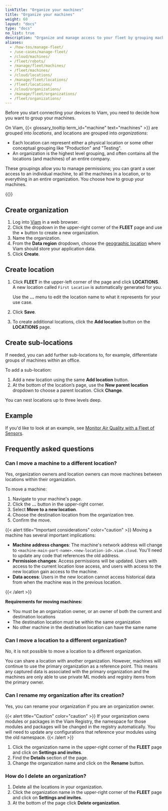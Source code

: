 ```yaml
---
linkTitle: "Organize your machines"
title: "Organize your machines"
weight: 60
layout: "docs"
type: "docs"
no_list: true
description: "Organize and manage access to your fleet by grouping machines into organizations and locations."
aliases:
  - /how-tos/manage-fleet/
  - /use-cases/manage-fleet/
  - /cloud/machines/
  - /fleet/robots/
  - /manage/fleet/machines/
  - /fleet/machines/
  - /cloud/locations/
  - /manage/fleet/locations/
  - /fleet/locations/
  - /cloud/organizations/
  - /manage/fleet/organizations/
  - /fleet/organizations/
---
```


Before you start connecting your devices to Viam, you need to decide how you want to group your machines.

On Viam, {{< glossary_tooltip term_id="machine" text="machines" >}} are grouped into _locations_, and locations are grouped into _organizations_:

- Each location can represent either a physical location or some other conceptual grouping like "Production" and "Testing".
- An organization is the highest level grouping, and often contains all the locations (and machines) of an entire company.

These groupings allow you to manage permissions; you can grant a user access to an individual machine, to all the machines in a location, or to everything in an entire organization.
You choose how to group your machines.

<p>
{{<imgproc src="/fleet/fleet.svg" class="fill aligncenter" resize="800x" style="width: 600px" declaredimensions=true alt="Two locations within an organization">}}
</p>

## Create organization

1. Log into [Viam](https://app.viam.com) in a web browser.
1. Click the dropdown in the upper-right corner of the **FLEET** page and use the **+** button to create a new organization.
1. Name the organization.
1. From the **Data region** dropdown, choose the [geographic location](/manage/manage/data-regions/) where Viam should store your application data.
1. Click **Create**.

## Create location

1. Click **FLEET** in the upper-left corner of the page and click **LOCATIONS**.
   A new location called `First Location` is automatically generated for you.

   Use the **...** menu to edit the location name to what it represents for your use case.

1. Click **Save**.

1. To create additional locations, click the **Add location** button on the **LOCATIONS** page.

## Create sub-locations

If needed, you can add further sub-locations to, for example, differentiate groups of machines within an office.

To add a sub-location:

1. Add a new location using the same **Add location** button.
1. At the bottom of the location’s page, use the **New parent location** dropdown to choose a parent location.
   Click **Change**.

You can nest locations up to three levels deep.

## Example

If you'd like to look at an example, see [Monitor Air Quality with a Fleet of Sensors](/tutorials/control/air-quality-fleet/#organize-devices-for-third-party-usage).

## Frequently asked questions

### Can I move a machine to a different location?

Yes, organization owners and location owners can move machines between locations within their organization.

To move a machine:

1. Navigate to your machine's page.
1. Click the **...** button in the upper-right corner.
1. Select **Move to a new location**.
1. Choose the destination location from the organization tree.
1. Confirm the move.

{{< alert title="Important considerations" color="caution" >}}
Moving a machine has several important implications:

- **Machine address changes**: The machine's network address will change to `<machine-main-part-name>.<new-location-id>.viam.cloud`. You'll need to update any code that references the old address.
- **Permission changes**: Access permissions will be updated. Users with access to the current location lose access, and users with access to the new location gain access to the machine.
- **Data access**: Users in the new location cannot access historical data from when the machine was in the previous location.

{{< /alert >}}

**Requirements for moving machines:**

- You must be an organization owner, or an owner of both the current and destination locations
- The destination location must be within the same organization
- No other machine in the destination location can have the same name

### Can I move a location to a different organization?

No, it is not possible to move a location to a different organization.

You can share a location with another organization.
However, machines will continue to use the primary organization as a reference point.
This means any captured data is associated with the primary organization and the machines are only able to use private ML models and registry items from the primary owner.

### Can I rename my organization after its creation?

Yes, you can rename your organization if you are an organization owner.

{{< alert title="Caution" color="caution" >}}
If your organization owns modules or packages in the Viam Registry, the namespace for those modules and packages will be changed in the registry automatically.
You will need to update any configurations that reference your modules using the old namespace.
{{< /alert >}}

1. Click the organization name in the upper-right corner of the **FLEET** page and click on **Settings and invites**.
1. Find the **Details** section of the page.
1. Change the organization name and click on the **Rename** button.

### How do I delete an organization?

1. Delete all the locations in your organization.
1. Click the organization name in the upper-right corner of the **FLEET** page and click on **Settings and invites**.
1. At the bottom of the page click **Delete organization**.
